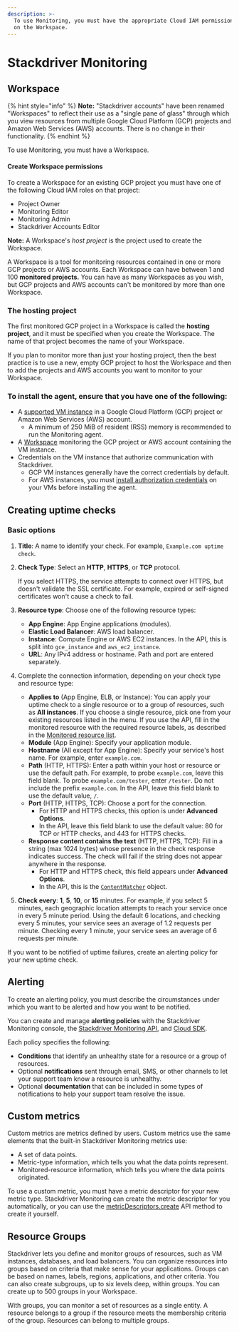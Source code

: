 ```yaml
---
description: >-
  To use Monitoring, you must have the appropriate Cloud IAM permissions granted
  on the Workspace.
---
```


# Stackdriver Monitoring

## Workspace 

{% hint style="info" %}
 **Note:** "Stackdriver accounts" have been renamed "Workspaces" to reflect their use as a "single pane of glass" through which you view resources from multiple Google Cloud Platform \(GCP\) projects and Amazon Web Services \(AWS\) accounts. There is no change in their functionality.
{% endhint %}

To use Monitoring, you must have a Workspace.

#### Create Workspace permissions <a id="create-roles"></a>

To create a Workspace for an existing GCP project you must have one of the following Cloud IAM roles on that project:

* Project Owner
* Monitoring Editor
* Monitoring Admin
* Stackdriver Accounts Editor

 **Note:** A Workspace's _host project_ is the project used to create the Workspace.

A Workspace is a tool for monitoring resources contained in one or more GCP projects or AWS accounts. Each Workspace can have between 1 and 100 **monitored projects.** You can have as many Workspaces as you wish, but GCP projects and AWS accounts can't be monitored by more than one Workspace.

### The hosting project <a id="host-project"></a>

The first monitored GCP project in a Workspace is called the **hosting project**, and it must be specified when you create the Workspace. The name of that project becomes the name of your Workspace.

If you plan to monitor more than just your hosting project, then the best practice is to use a new, empty GCP project to host the Workspace and then to add the projects and AWS accounts you want to monitor to your Workspace.

### To install the agent, ensure that you have one of the following:

* A [supported VM instance](https://cloud.google.com/monitoring/agent/#supported_vms) in a Google Cloud Platform \(GCP\) project or Amazon Web Services \(AWS\) account.
  * A minimum of 250 MiB of resident \(RSS\) memory is recommended to run the Monitoring agent.
* A [Workspace](https://cloud.google.com/monitoring/accounts/) monitoring the GCP project or AWS account containing the VM instance.
* Credentials on the VM instance that authorize communication with Stackdriver.
  * GCP VM instances generally have the correct credentials by default.
  * For AWS instances, you must [install authorization credentials](https://cloud.google.com/monitoring/agent/install-agent#private_key_authorization) on your VMs before installing the agent.

## Creating uptime checks

### Basic options

1. **Title**: A name to identify your check. For example, `Example.com uptime check`.
2. **Check Type**: Select an **HTTP**, **HTTPS**, or **TCP** protocol.

   If you select HTTPS, the service attempts to connect over HTTPS, but doesn't validate the SSL certificate. For example, expired or self-signed certificates won't cause a check to fail.

3. **Resource type**: Choose one of the following resource types:
   * **App Engine**: App Engine applications \(modules\).
   * **Elastic Load Balancer**: AWS load balancer.
   * **Instance**: Compute Engine or AWS EC2 instances. In the API, this is split into `gce_instance` and `aws_ec2_instance`.
   * **URL**: Any IPv4 address or hostname. Path and port are entered separately.
4. Complete the connection information, depending on your check type and resource type:
   * **Applies to** \(App Engine, ELB, or Instance\): You can apply your uptime check to a single resource or to a group of resources, such as **All instances**. If you choose a single resource, pick one from your existing resources listed in the menu. If you use the API, fill in the monitored resource with the required resource labels, as described in the [Monitored resource list](https://cloud.google.com/monitoring/api/resources).
   * **Module** \(App Engine\): Specify your application module.
   * **Hostname** \(All except for App Engine\): Specify your service's host name. For example, enter `example.com`.
   * **Path** \(HTTP, HTTPS\): Enter a path within your host or resource or use the default path. For example, to probe `example.com`, leave this field blank. To probe `example.com/tester`, enter `/tester`. Do not include the prefix `example.com`. In the API, leave this field blank to use the default value, `/`.
   * **Port** \(HTTP, HTTPS, TCP\): Choose a port for the connection.
     * For HTTP and HTTPS checks, this option is under **Advanced Options**.
     * In the API, leave this field blank to use the default value: 80 for TCP or HTTP checks, and 443 for HTTPS checks.
   * **Response content contains the text** \(HTTP, HTTPS, TCP\): Fill in a string \(max 1024 bytes\) whose presence in the check response indicates success. The check will fail if the string does not appear anywhere in the response.
     * For HTTP and HTTPS check, this field appears under **Advanced Options**.
     * In the API, this is the [`ContentMatcher`](https://cloud.google.com/monitoring/api/ref_v3/rest/v3/projects.uptimeCheckConfigs#ContentMatcher) object.
5. **Check every**: **1**, **5**, **10**, or **15** minutes. For example, if you select 5 minutes, each geographic location attempts to reach your service once in every 5 minute period. Using the default 6 locations, and checking every 5 minutes, your service sees an average of 1.2 requests per minute. Checking every 1 minute, your service sees an average of 6 requests per minute.

If you want to be notified of uptime failures, create an alerting policy for your new uptime check.

## Alerting

To create an alerting policy, you must describe the circumstances under which you want to be alerted and how you want to be notified.

You can create and manage **alerting policies** with the Stackdriver Monitoring console, the [Stackdriver Monitoring API](https://cloud.google.com/monitoring/api/v3/), and [Cloud SDK](https://cloud.google.com/sdk/gcloud/reference/alpha/monitoring/policies).

Each policy specifies the following:

* **Conditions** that identify an unhealthy state for a resource or a group of resources.
* Optional **notifications** sent through email, SMS, or other channels to let your support team know a resource is unhealthy.
* Optional **documentation** that can be included in some types of notifications to help your support team resolve the issue.

## Custom metrics

Custom metrics are metrics defined by users. Custom metrics use the same elements that the built-in Stackdriver Monitoring metrics use:

* A set of data points.
* Metric-type information, which tells you what the data points represent.
* Monitored-resource information, which tells you where the data points originated.

 To use a custom metric, you must have a metric descriptor for your new metric type. Stackdriver Monitoring can create the metric descriptor for you automatically, or you can use the [metricDescriptors.create](https://cloud.google.com/monitoring/api/ref_v3/rest/v3/projects.metricDescriptors/create) API method to create it yourself.

## Resource Groups

Stackdriver lets you define and monitor groups of resources, such as VM instances, databases, and load balancers. You can organize resources into groups based on criteria that make sense for your applications. Groups can be based on names, labels, regions, applications, and other criteria. You can also create subgroups, up to six levels deep, within groups. You can create up to 500 groups in your Workspace.

With groups, you can monitor a set of resources as a single entity. A resource belongs to a group if the resource meets the membership criteria of the group. Resources can belong to multiple groups.

